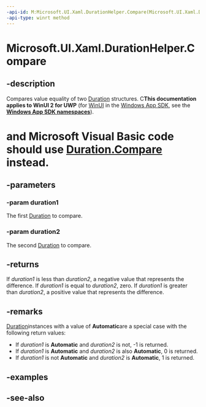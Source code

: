 ```yaml
---
-api-id: M:Microsoft.UI.Xaml.DurationHelper.Compare(Microsoft.UI.Xaml.Duration,Microsoft.UI.Xaml.Duration)
-api-type: winrt method
---
```


<!-- Method syntax
public int Compare(Windows.UI.Xaml.Duration duration1, Windows.UI.Xaml.Duration duration2)
-->

# Microsoft.UI.Xaml.DurationHelper.Compare

## -description

Compares value equality of two [Duration](duration.md) structures. C**This documentation applies to WinUI 2 for UWP** (for [WinUI](/windows/apps/winui/winui3/) in the [Windows App SDK](/windows/apps/windows-app-sdk/), see the **[Windows App SDK namespaces](/windows/windows-app-sdk/api/winrt/)**).

# and Microsoft Visual Basic code should use [Duration.Compare](/dotnet/api/windows.ui.xaml.duration.compare?view=dotnet-uwp-10.0&preserve-view=true) instead.

## -parameters

### -param duration1

The first [Duration](duration.md) to compare.

### -param duration2

The second [Duration](duration.md) to compare.

## -returns

If *duration1* is less than *duration2*, a negative value that represents the difference. If *duration1* is equal to *duration2*, zero. If *duration1* is greater than *duration2*, a positive value that represents the difference.

## -remarks

[Duration](duration.md)instances with a value of **Automatic**are a special case with the following return values:

+ If *duration1* is **Automatic** and *duration2* is not, -1 is returned.
+ If *duration1* is **Automatic** and *duration2* is also **Automatic**, 0 is returned.
+ If *duration1* is not **Automatic** and *duration2* is **Automatic**, 1 is returned.

## -examples

## -see-also
